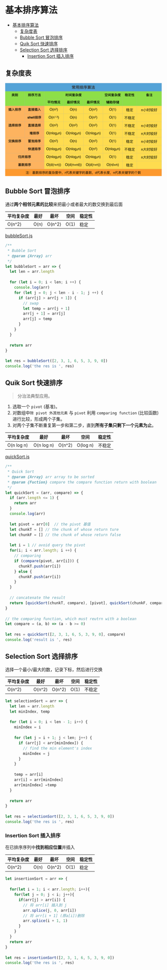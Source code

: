 # 基本排序算法
- [基本排序算法](#%E5%9F%BA%E6%9C%AC%E6%8E%92%E5%BA%8F%E7%AE%97%E6%B3%95)
  - [复杂度表](#%E5%A4%8D%E6%9D%82%E5%BA%A6%E8%A1%A8)
  - [Bubble Sort 冒泡排序](#bubble-sort-%E5%86%92%E6%B3%A1%E6%8E%92%E5%BA%8F)
  - [Quik Sort 快速排序](#quik-sort-%E5%BF%AB%E9%80%9F%E6%8E%92%E5%BA%8F)
  - [Selection Sort 选择排序](#selection-sort-%E9%80%89%E6%8B%A9%E6%8E%92%E5%BA%8F)
    - [Insertion Sort 插入排序](#insertion-sort-%E6%8F%92%E5%85%A5%E6%8E%92%E5%BA%8F)

## 复杂度表
![各种算法的时间空间复杂度表](./images/sort.png)

## Bubble Sort 冒泡排序

  通过**两个相邻元素的比较**来把最小或者最大的数交换到最后面

  平均复杂度 | 最好 | 最坏 | 空间 | 稳定性
  --- | --- | --- | --- | ---
  O(n^2) | O(n) | O(n^2) | O(1) | 稳定

  [bubbleSort.js](./demo/bubbleSort.js)
  ``` javascript
  /**
   * Bubble Sort
   * @param {Array} arr
   */
  let bubbleSort = arr => {
    let len = arr.length

    for (let i = 0; i < len; i ++) {
      console.log(arr)
      for (let j = 0; j < len - i - 1; j ++) {
        if (arr[j] > arr[j + 1]) {
          // swap
          let temp = arr[j + 1]
          arr[j + 1] = arr[j]
          arr[j] = temp
        }
      }
    }

    return arr
  }

  let res = bubbleSort([2, 3, 1, 6, 5, 3, 9, 0])
  console.log('the res is ', res)
  ```

## Quik Sort 快速排序
  > 分治法典型应用。

  1. 选取一个 `pivot` (基准)。
  2. 对数组中`除 pivot 外其他元素` 与 `pivot` 利用 `comparing function` (比较函数)进行比较，形成两个子集。
  3. 对两个子集不断重复第一步和第二步，直到**所有子集只剩下一个元素为止**。

  平均复杂度 | 最好 | 最坏 | 空间 | 稳定性
  --- | --- | --- | --- | ---
  O(n log n) | O(n log n) | O(n^2) | O(log n) | 不稳定

  [quickSort.js](./demo/quickSort.js)
  ``` javascript
  /**
   * Quick Sort
   * @param {Array} arr array to be sorted
   * @param {Fuction} compare the compare function return with boolean
   */
  let quickSort = (arr, compare) => {
    if (arr.length <= 1) {
      return arr
    }
    console.log(arr)

    let pivot = arr[0]  // the pivot 基值
    let chunkT = [] // the chunk of whose return ture
    let chunkF = [] // the chunk of whose return false

    let i = 1 // avoid query the pivot
    for(i; i < arr.length; i ++) {
      // comparing
      if (compare(pivot, arr[i])) {
        chunkT.push(arr[i])
      } else {
        chunkF.push(arr[i])
      }
    }

    // concatenate the result
    return [quickSort(chunkT, compare), [pivot], quickSort(chunkF, compare)].reduce((a, b) => a.concat(b))
  }

  // the comparing function, which must reutrn with a boolean
  let compare = (a, b) => (a - b >= 0)

  let res = quickSort([2, 3, 1, 6, 5, 3, 9, 0], compare)
  console.log('result is ', res)
  ```

## Selection Sort 选择排序

  选择一个最小/最大的数，记录下标，然后进行交换

  平均复杂度 | 最好 | 最坏 | 空间 | 稳定性
  --- | --- | --- | --- | ---
  O(n^2) | O(n^2) | O(n^2) | O(1) | 不稳定

  ``` javascript
  let selectionSort = arr => {
    let len = arr.length
    let minIndex, temp

    for (let i = 0; i < len - 1; i++) {
      minIndex = i

      for (let j = i + 1; j < len; j++) {
        if (arr[j] < arr[minIndex]) {
          // find the min element's index
          minIndex = j
        }
      }

      temp = arr[i]
      arr[i] = arr[minIndex]
      arr[minIndex] =temp
    }

    return arr
  }

  let res = selectionSort([2, 3, 1, 6, 5, 3, 9, 0])
  console.log('the res is ', res)
  ```

### Insertion Sort 插入排序

  在已排序序列中**找到相应位置**并插入

  平均复杂度 | 最好 | 最坏 | 空间 | 稳定性
  --- | --- | --- | --- | ---
  O(n^2) | O(n) | O(n^2) | O(1) | 稳定

  ``` javascript
  let insertionSort = arr => {

    for(let i = 1; i < arr.length; i++){
      for(let j = 0; j < i; j++){
        if(arr[j] > arr[i]) {
          // 将 arr[i] 插入到 j
          arr.splice(j, 0, arr[i])
          // 将 arr[i + 1] (原a[i])删除
          arr.splice(i + 1, 1)
        }
      }
    }
    return arr
  }

  let res = insertionSort([2, 3, 1, 6, 5, 3, 9, 0])
  console.log('the res is ', res)
  ```

